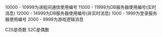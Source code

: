 10000 - 10999为进程间通信使用编号
11000 - 11999为DB服务器使用编号(实时消息)
12000 - 14999为DB服务器使用编号(非实时消息)
1000 - 1999为登录服务器使用编号
2000 - 9999为游戏逻辑消息

C2S是奇数
S2C是偶数
